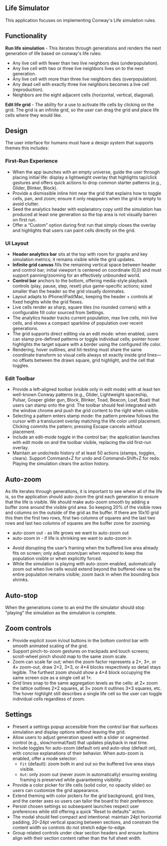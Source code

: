## Life Simulator

This application focuses on implementing Conway's Life simulation rules.

## Functionality

**Run life simulation** - This iterates through generations and renders the next generation of life based on conway's life rules:

- Any live cell with fewer than two live neighbors dies (underpopulation).
- Any live cell with two or three live neighbors lives on to the next generation.
- Any live cell with more than three live neighbors dies (overpopulation).
- Any dead cell with exactly three live neighbors becomes a live cell (reproduction).
- Neighbors are the eight adjacent cells (horizontal, vertical, diagonal).

**Edit life grid** - The ability for a use to activate life cells by clicking on the grid. The grid is an infinite grid, so the user can drag the grid and place life cells where they would like.

## Design
The user interface for humans must have a design system that supports themes this includes:

### First-Run Experience
- When the app launches with an empty universe, guide the user through placing initial life: display a lightweight overlay that highlights tap/click gestures and offers quick actions to drop common starter patterns (e.g., Glider, Blinker, Block).
- Provide a dismissible inline hint near the grid that explains how to toggle cells, pan, and zoom; ensure it only reappears when the grid is empty to avoid clutter.
- Seed the analytics header with explanatory copy until the simulation has produced at least one generation so the top area is not visually barren on first run.
- Offer a “Custom” option during first run that simply closes the overlay and highlights that users can paint cells directly on the grid.

### UI Layout
- **Header analytics bar** sits at the top with room for graphs and key simulation metrics; it remains visible while the grid updates.
- **Infinite grid canvas** fills the remaining vertical space between header and control bar; initial viewport is centered on coordinate (0,0) and must support panning/zooming for an effectively unbounded world.
- **Control bar** anchors to the bottom, offering media-style playback controls (play, pause, step, reset) plus game-specific actions; sized smaller than the header so the grid visually dominates.
- Layout adapts to iPhone/iPad/Mac, keeping the header + controls at fixed heights while the grid flexes.
- Live cells render as sharp, square tiles (no rounded corners) with a configurable fill color sourced from Settings.
- The analytics header tracks current population, max live cells, min live cells, and shows a compact sparkline of population over recent generations.
- The grid supports direct editing via an edit mode: when enabled, users can stamp pre-defined patterns or toggle individual cells; pointer hover highlights the target square with a border using the configured life color.
- Rendering, hover outlines, and hit-testing must share the same coordinate transform so visual cells always sit exactly inside grid lines—no offsets between the drawn square, grid highlight, and the cell that toggles.

### Edit Toolbar
- Provide a left-aligned toolbar (visible only in edit mode) with at least ten well-known Conway patterns (e.g., Glider, Lightweight spaceship, Pulsar, Gosper glider gun, Block, Blinker, Toad, Beacon, Loaf, Boat) that users can stamp onto the grid. The toolbar should feel integrated with the window chrome and push the grid content to the right when visible.
- Selecting a pattern enters stamp mode: the pattern preview follows the cursor with a translucent overlay matching the life color until placement. Clicking commits the pattern; pressing Escape cancels without placement.
- Include an edit-mode toggle in the control bar; the application launches with edit mode on and the toolbar visible, replacing the old first-run overlay.
- Maintain an undo/redo history of at least 50 actions (stamps, toggles, clears). Support Command+Z for undo and Command+Shift+Z for redo. Playing the simulation clears the action history.

## Auto-zoom
As life iterates through generations, it is important to see where all of the life is, so the application should auto-zoom the grid each generation to ensure that the life is visible. We should make auto-zoom smooth by adding a buffer zone around the visible grid area. So keeping 20% of the visible rows and columns on the outside of the grid as the buffer. If there are 10x10 grid this then the first two rows, first two columns of squares and the last two rows and last two columns of squares are the buffer zone for zooming.
* auto-zoom out - as life grows we want to auto-zoom out
* auto-zoom in - if life is shrinking we want to auto-zoom in
- Avoid disrupting the user’s framing when the buffered live area already fits on screen; only adjust zoom/pan when required to keep the population visible or when explicitly forced.
- While the simulation is playing with auto-zoom enabled, automatically zoom out when live cells would extend beyond the buffered view so the entire population remains visible; zoom back in when the bounding box shrinks.

## Auto-stop
When the generations come to an end the life simulator should stop "playing" the simulation as the simulation is complete.

## Zoom controls
- Provide explicit zoom in/out buttons in the bottom control bar with smooth animated scaling of the grid.
- Support pinch-to-zoom gestures on trackpads and touch screens; scroll-wheel pinch should map to the same zoom scale.
- Zoom can scale far out; when the zoom factor represents a 2×, 3×, or 4× zoom-out, draw 2×2, 3×3, or 4×4 blocks respectively so detail stays legible. The furthest zoom should show a 4×4 block occupying the same screen size as a single cell at 1×.
- Grid lines snap to the same aggregation levels as the cells: at 2× zoom the lattice outlines 2×2 squares, at 3× zoom it outlines 3×3 squares, etc. The hover highlight still describes a single life cell so the user can toggle individual cells regardless of zoom.

## Settings
- Present a settings popup accessible from the control bar that surfaces simulation and display options without leaving the grid.
- Allow users to adjust generation speed with a slider or segmented control (e.g., slow/normal/fast) that updates playback in real time.
- Include toggles for auto-zoom (default on) and auto-stop (default on), with concise explanations of their behavior. When auto-zoom is enabled, offer a mode selector:
  - `Fit` (default): zoom both in and out so the buffered live area stays visible.
  - `Out`: only zoom out (never zoom in automatically) ensuring existing framing is preserved while guaranteeing visibility.
- Provide a color picker for life cells (solid color, no opacity slider) so users can customize the grid appearance.
- Extend theming with color pickers for the grid background, grid lines, and the center axes so users can tailor the board to their preference.
- Persist chosen settings so subsequent launches respect user preferences while still offering a quick “Reset to defaults” action.
- The modal should feel compact and intentional: maintain 24pt horizontal padding, 20–24pt vertical spacing between sections, and constrain the content width so controls do not stretch edge-to-edge.
- Group related controls under clear section headers and ensure buttons align with their section content rather than the full sheet width. 
